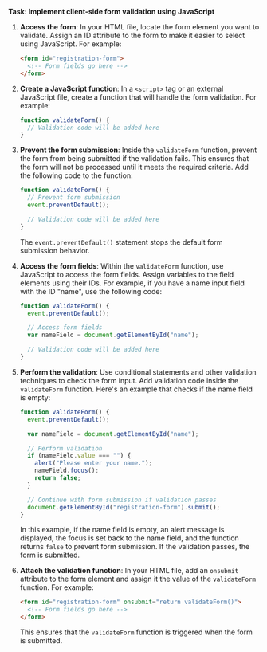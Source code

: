 

**Task: Implement client-side form validation using JavaScript**

1. **Access the form**: In your HTML file, locate the form element you want to validate. Assign an ID attribute to the form to make it easier to select using JavaScript. For example:

   ```html
   <form id="registration-form">
     <!-- Form fields go here -->
   </form>
   ```

2. **Create a JavaScript function**: In a `<script>` tag or an external JavaScript file, create a function that will handle the form validation. For example:

   ```javascript
   function validateForm() {
     // Validation code will be added here
   }
   ```

3. **Prevent the form submission**: Inside the `validateForm` function, prevent the form from being submitted if the validation fails. This ensures that the form will not be processed until it meets the required criteria. Add the following code to the function:

   ```javascript
   function validateForm() {
     // Prevent form submission
     event.preventDefault();

     // Validation code will be added here
   }
   ```

   The `event.preventDefault()` statement stops the default form submission behavior.

4. **Access the form fields**: Within the `validateForm` function, use JavaScript to access the form fields. Assign variables to the field elements using their IDs. For example, if you have a name input field with the ID "name", use the following code:

   ```javascript
   function validateForm() {
     event.preventDefault();

     // Access form fields
     var nameField = document.getElementById("name");

     // Validation code will be added here
   }
   ```

5. **Perform the validation**: Use conditional statements and other validation techniques to check the form input. Add validation code inside the `validateForm` function. Here's an example that checks if the name field is empty:

   ```javascript
   function validateForm() {
     event.preventDefault();

     var nameField = document.getElementById("name");

     // Perform validation
     if (nameField.value === "") {
       alert("Please enter your name.");
       nameField.focus();
       return false;
     }

     // Continue with form submission if validation passes
     document.getElementById("registration-form").submit();
   }
   ```

   In this example, if the name field is empty, an alert message is displayed, the focus is set back to the name field, and the function returns `false` to prevent form submission. If the validation passes, the form is submitted.

6. **Attach the validation function**: In your HTML file, add an `onsubmit` attribute to the form element and assign it the value of the `validateForm` function. For example:

   ```html
   <form id="registration-form" onsubmit="return validateForm()">
     <!-- Form fields go here -->
   </form>
   ```

   This ensures that the `validateForm` function is triggered when the form is submitted.

